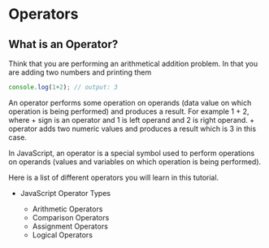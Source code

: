 # Operators

## What is an Operator?

Think that you are performing an arithmetical addition problem. In that you are adding two numbers and printing them

```javascript
console.log(1+2); // output: 3
 ```
An operator performs some operation on operands (data value on which operation is being performed) and produces a result. For example 1 + 2, where + sign is an operator and 1 is left operand and 2 is right operand. + operator adds two numeric values and produces a result which is 3 in this case.

In JavaScript, an operator is a special symbol used to perform operations on operands (values and variables on which operation is being performed). 


Here is a list of different operators you will learn in this tutorial.


- JavaScript Operator Types

    - Arithmetic Operators
    - Comparison Operators
    - Assignment Operators
    - Logical Operators

